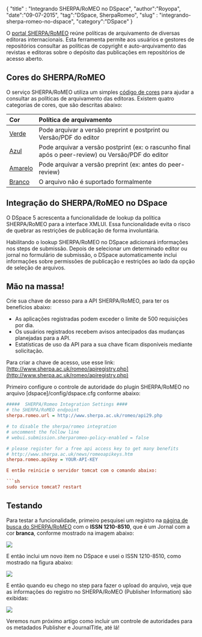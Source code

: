 {
"title" : "Integrando SHERPA/RoMEO no DSpace",
"author":"Royopa",
"date":"09-07-2015",
"tag":"DSpace, SherpaRomeo",
"slug" : "integrando-sherpa-romeo-no-dspace",
"category":"DSpace"
}

O [portal SHERPA/RoMEO][6] reúne políticas de 
arquivamento de diversas editoras internacionais. Esta ferramenta permite 
aos usuários e gestores de repositórios consultar as políticas de copyright e 
auto-arquivamento das revistas e editoras sobre o depósito das publicações em 
repositórios de acesso aberto.

Cores do SHERPA/RoMEO
---------------------

O serviço SHERPA/RoMEO utiliza um simples [código de cores](http://www.sherpa.ac.uk/romeo/definitions.php?la=pt&fIDnum=|&mode=simple&version=#colours) para ajudar a consultar as
políticas de arquivamento das editoras. Existem quatro categorias de cores, que
são descritas abaixo:

Cor | Política de arquivamento
:--- | :---
[Verde][1] | Pode arquivar a versão preprint e postprint ou Versão/PDF do editor
[Azul][2] | Pode arquivar a versão postprint (ex: o rascunho final após o peer-review) ou Versão/PDF do editor
[Amarelo][3] | Pode arquivar a versão preprint (ex: antes do peer-review)
[Branco][4] | O arquivo não é suportado formalmente

Integração do SHERPA/RoMEO no DSpace
------------------------------------

O DSpace 5 acrescenta a funcionalidade de lookup da política SHERPA/RoMEO para a 
interface XMLUI. Essa funcionalidade evita o risco de quebrar as restrições de
publicação de forma involuntária. 

Habilitando o lookup SHERPA/RoMEO no DSpace adicionará informações nos steps
de submissão. Depois de selecionar um determinado editor ou jornal no formulário
de submissão, o DSpace automaticamente inclui informações sobre permissões de
publicação e restrições ao lado da opção de seleção de arquivos.

Mão na massa!
-------------

Crie sua chave de acesso para a API SHERPA/RoMEO, para ter os benefícios abaixo:

* As aplicações registradas podem exceder o limite de 500 requisições por dia.
* Os usuários registrados recebem avisos antecipados das mudanças planejadas para
a API.
* Estatísticas de uso da API para a sua chave ficam disponíveis mediante solicitação.

Para criar a chave de acesso, use esse link: 
[http://www.sherpa.ac.uk/romeo/apiregistry.php](http://www.sherpa.ac.uk/romeo/apiregistry.php)

Primeiro configure o controle de autoridade do plugin SHERPA/RoMEO no arquivo
[dspace]/config/dspace.cfg conforme abaixo: 

```cfg
#####  SHERPA/Romeo Integration Settings ####
# the SHERPA/RoMEO endpoint
sherpa.romeo.url = http://www.sherpa.ac.uk/romeo/api29.php

# to disable the sherpa/romeo integration
# uncomment the follow line 
# webui.submission.sherparomeo-policy-enabled = false

# please register for a free api access key to get many benefits
# http://www.sherpa.ac.uk/news/romeoapikeys.htm
sherpa.romeo.apikey = YOUR-API-KEY

E então reinicie o servidor tomcat com o comando abaixo:

```sh
sudo service tomcat7 restart
```

Testando
--------

Para testar a funcionalidade, primeiro pesquisei um registro na [página de busca do SHERPA/RoMEO][5]
com o **ISSN 1210-8510**, que é um Jornal com a cor **branca**, conforme mostrado na 
imagem abaixo:

![](http://www.royopa.url.ph/themes/royopa-blog/assets/img/sherpa-romeo-consulta-registro-issn.jpg)

E então inclui um novo item no DSpace e usei o ISSN 1210-8510, como mostrado na
figura abaixo:

![](http://www.royopa.url.ph/themes/royopa-blog/assets/img/sherpa-romeo-upload-inclusao-de-issn.jpg)

E então quando eu chego no step para fazer o upload do arquivo, veja que as
informações do registro no SHERPA/RoMEO (Publisher Information) são exibidas:

![](http://www.royopa.url.ph/themes/royopa-blog/assets/img/sherpa-romeo-upload-arquivos.jpg)

Veremos num próximo artigo como incluir um controle de autoridades para os 
metadados Publisher e JournalTitle, até lá!

[1]:http://www.sherpa.ac.uk/romeo/browse.php?colour=green&la=pt&fIDnum=|&mode=simple
[2]:http://www.sherpa.ac.uk/romeo/browse.php?colour=blue&la=pt&fIDnum=|&mode=simple
[3]:http://www.sherpa.ac.uk/romeo/browse.php?colour=yellow&la=pt&fIDnum=|&mode=simple
[4]:http://www.sherpa.ac.uk/romeo/browse.php?colour=white&la=pt&fIDnum=|&mode=simple
[5]:http://www.sherpa.ac.uk/romeo/search.php
[6]:http://www.sherpa.ac.uk/romeo
